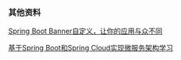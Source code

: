 
### 其他资料

[Spring Boot Banner自定义，让你的应用与众不同](https://mp.weixin.qq.com/s/syC_3N81FQzMIueWv6N1hg)

[基于Spring Boot和Spring Cloud实现微服务架构学习](https://blog.csdn.net/enweitech/article/details/52582918)